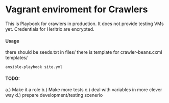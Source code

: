 # Vagrant enviroment for Crawlers

This is Playbook for crawlers in production. It does not provide testing VMs yet. Credentials for Heritrix are encrypted.

#### Usage
there should be seeds.txt in files/
there is template for crawler-beans.cxml templates/

```
ansible-playbook site.yml
```

#### TODO: 
a.) Make it a role
b.) Make more tests
c.) deal with variables in more clever way
d.) prepare development/testing scenerio
